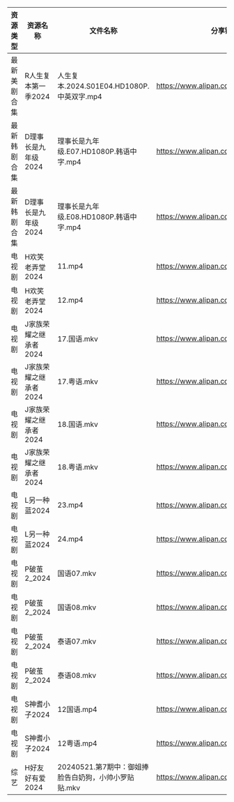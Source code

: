 | 资源类型   | 资源名称          | 文件名称                              | 分享链接                                 | 更新时间                |
| ------ | ------------- | --------------------------------- | ------------------------------------ | ------------------- |
| 最新美剧合集 | R人生复本第一季2024  | 人生复本.2024.S01E04.HD1080P.中英双字.mp4 | https://www.alipan.com/s/tHTSR2SQ9iq | 2024-05-22 14:08:05 |
| 最新韩剧合集 | D理事长是九年级2024  | 理事长是九年级.E07.HD1080P.韩语中字.mp4      | https://www.alipan.com/s/bynE3FP7dyz | 2024-05-22 00:05:26 |
| 最新韩剧合集 | D理事长是九年级2024  | 理事长是九年级.E08.HD1080P.韩语中字.mp4      | https://www.alipan.com/s/bynE3FP7dyz | 2024-05-22 00:05:26 |
| 电视剧    | H欢笑老弄堂2024    | 11.mp4                            | https://www.alipan.com/s/aQHrpgJiHnZ | 2024-05-22 14:05:42 |
| 电视剧    | H欢笑老弄堂2024    | 12.mp4                            | https://www.alipan.com/s/aQHrpgJiHnZ | 2024-05-22 14:05:41 |
| 电视剧    | J家族荣耀之继承者2024 | 17.国语.mkv                         | https://www.alipan.com/s/nQdG1mVtEPN | 2024-05-22 14:05:51 |
| 电视剧    | J家族荣耀之继承者2024 | 17.粤语.mkv                         | https://www.alipan.com/s/nQdG1mVtEPN | 2024-05-22 14:05:51 |
| 电视剧    | J家族荣耀之继承者2024 | 18.国语.mkv                         | https://www.alipan.com/s/nQdG1mVtEPN | 2024-05-22 14:05:50 |
| 电视剧    | J家族荣耀之继承者2024 | 18.粤语.mkv                         | https://www.alipan.com/s/nQdG1mVtEPN | 2024-05-22 14:05:50 |
| 电视剧    | L另一种蓝2024     | 23.mp4                            | https://www.alipan.com/s/35EvvpwSGdk | 2024-05-22 00:06:31 |
| 电视剧    | L另一种蓝2024     | 24.mp4                            | https://www.alipan.com/s/35EvvpwSGdk | 2024-05-22 00:06:30 |
| 电视剧    | P破茧2_2024     | 国语07.mkv                          | https://www.alipan.com/s/FL9GZXhVoDa | 2024-05-22 14:07:46 |
| 电视剧    | P破茧2_2024     | 国语08.mkv                          | https://www.alipan.com/s/FL9GZXhVoDa | 2024-05-22 14:07:46 |
| 电视剧    | P破茧2_2024     | 泰语07.mkv                          | https://www.alipan.com/s/FL9GZXhVoDa | 2024-05-22 14:07:45 |
| 电视剧    | P破茧2_2024     | 泰语08.mkv                          | https://www.alipan.com/s/FL9GZXhVoDa | 2024-05-22 14:07:45 |
| 电视剧    | S神耆小子2024     | 12国语.mp4                          | https://www.alipan.com/s/YUHzska9nMA | 2024-05-22 00:07:46 |
| 电视剧    | S神耆小子2024     | 12粤语.mp4                          | https://www.alipan.com/s/YUHzska9nMA | 2024-05-22 00:07:46 |
| 综艺     | H好友好有爱2024    | 20240521.第7期中：御姐捧脸告白奶狗，小帅小罗贴贴.mkv | https://www.alipan.com/s/uBGk49PACNT | 2024-05-22 00:10:08 |
